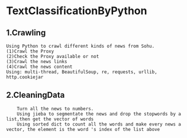         
TextClassificationByPython
==============================================================


1.Crawling
------------------------------------------------------------------
    Using Python to crawl different kinds of news from Sohu.
    (1)Crawl the Proxy
    (2)Check the Proxy available or not
    (3)Crawl the news links
    (4)Crawl the news content
    Using: multi-thread, BeautifulSoup, re, requests, urllib, http.cookiejar
    
2.CleaningData
------------------------------------------------------------------
        Turn all the news to numbers.
        Using jieba to segmentate the news and drop the stopwords by a list,then get the vector of words
        Using sorted dict to count all the words and make every news a vector, the element is the word 's index of the list above
